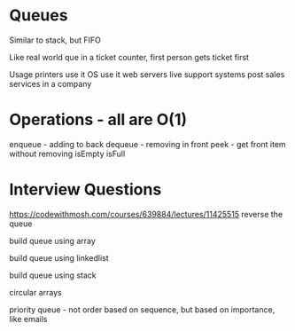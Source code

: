 # Queues

Similar to stack, but FIFO

Like real world que in a ticket counter, first person gets ticket first

Usage
printers use it
OS use it
web servers
live support systems
post sales services in a company

# Operations - all are O(1)

enqueue - adding to back
dequeue - removing in front
peek    - get front item without removing
isEmpty
isFull

# Interview Questions

https://codewithmosh.com/courses/639884/lectures/11425515
reverse the queue

build queue using array

build queue using linkedlist

build queue using stack

circular arrays

priority queue - not order based on sequence, but based on importance, like emails



